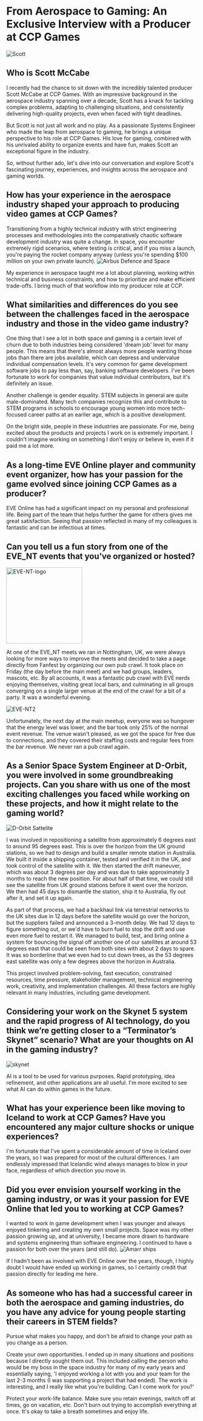 # From Aerospace to Gaming: An Exclusive Interview with a Producer at CCP Games

<img src="scott.png" alt="Scott" width="">

## Who is Scott McCabe
I recently had the chance to sit down with the incredibly talented producer Scott McCabe at CCP Games. With an impressive background in the aerospace industry spanning over a decade, Scott has a knack for tackling complex problems, adapting to challenging situations, and consistently delivering high-quality projects, even when faced with tight deadlines.

But Scott is not just all work and no play. As a passionate Systems Engineer who made the leap from aerospace to gaming, he brings a unique perspective to his role at CCP Games. His love for gaming, combined with his unrivaled ability to organize events and have fun, makes Scott an exceptional figure in the industry.

So, without further ado, let's dive into our conversation and explore Scott's fascinating journey, experiences, and insights across the aerospace and gaming worlds.


## How has your experience in the aerospace industry shaped your approach to producing video games at CCP Games?
Transitioning from a highly technical industry with strict engineering processes and methodologies into the comparatively chaotic software development industry was quite a change. In space, you encounter extremely rigid scenarios, where testing is critical, and if you miss a launch, you're paying the rocket company anyway (unless you're spending $100 million on your own private launch).
<img src="airbus.jpeg" alt="Airbus Defence and Space" width="">

My experience in aerospace taught me a lot about planning, working within technical and business constraints, and how to prioritize and make efficient trade-offs. I bring much of that workflow into my producer role at CCP.

## What similarities and differences do you see between the challenges faced in the aerospace industry and those in the video game industry?
One thing that I see a lot in both space and gaming is a certain level of churn due to both industries being considered 'dream job' level for many people. This means that there's almost always more people wanting those jobs than there are jobs available, which can depress and undervalue individual compensation levels. It's very common for game development software jobs to pay less than, say, banking software developers. I've been fortunate to work for companies that value individual contributors, but it's definitely an issue.

Another challenge is gender equality. STEM subjects in general are quite male-dominated. Many tech companies recognize this and contribute to STEM programs in schools to encourage young women into more tech-focused career paths at an earlier age, which is a positive development.

On the bright side, people in these industries are passionate. For me, being excited about the products and projects I work on is extremely important. I couldn't imagine working on something I don't enjoy or believe in, even if it paid me a lot more.

## As a long-time EVE Online player and community event organizer, how has your passion for the game evolved since joining CCP Games as a producer?

EVE Online has had a significant impact on my personal and professional life. Being part of the team that helps further the game for others gives me great satisfaction. Seeing that passion reflected in many of my colleagues is fantastic and can be infectious at times.

## Can you tell us a fun story from one of the EVE_NT events that you’ve organized or hosted?

<img src="EVE-NT.png" alt="EVE-NT-logo" width="200">

At one of the EVE_NT meets we ran in Nottingham, UK, we were always looking for more ways to improve the meets and decided to take a page directly from Fanfest by organizing our own pub crawl. It took place on Friday (the day before the main meet) and we had groups, leaders, mascots, etc. By all accounts, it was a fantastic pub crawl with EVE nerds enjoying themselves, visiting great local bars, and culminating in all groups converging on a single larger venue at the end of the crawl for a bit of a party. It was a wonderful evening.

<img src="EVE_NT2.jpg" alt="EVE-NT2" width="">

Unfortunately, the next day at the main meetup, everyone was so hungover that the energy level was lower, and the bar took only 25% of the normal event revenue. The venue wasn't pleased, as we got the space for free due to connections, and they covered their staffing costs and regular fees from the bar revenue. We never ran a pub crawl again.

## As a Senior Space System Engineer at D-Orbit, you were involved in some groundbreaking projects. Can you share with us one of the most exciting challenges you faced while working on these projects, and how it might relate to the gaming world?
<img src="d-orbit-sattelite.jpeg" alt="D-Orbit Sattelite" width="">

I was involved in repositioning a satellite from approximately 6 degrees east to around 95 degrees east. This is over the horizon from the UK ground stations, so we had to design and build a smaller remote station in Australia. We built it inside a shipping container, tested and verified it in the UK, and took control of the satellite with it. We then started the drift maneuver, which was about 3 degrees per day and was due to take approximately 3 months to reach the new position. For about half of that time, we could still see the satellite from UK ground stations before it went over the horizon. We then had 45 days to dismantle the station, ship it to Australia, fly out after it, and set it up again. 

As part of that process, we had a backhaul link via terrestrial networks to the UK sites due in 12 days before the satellite would go over the horizon, but the suppliers failed and announced a 3-month delay. We had 12 days to figure something out, or we'd have to burn fuel to stop the drift and use even more fuel to restart it. We managed to build, test, and bring online a system for bouncing the signal off another one of our satellites at around 53 degrees east that could be seen from both sites with about 2 days to spare. It was so borderline that we even had to cut down trees, as the 53 degrees east satellite was only a few degrees above the horizon in Australia.

This project involved problem-solving, fast execution, constrained resources, time pressure, stakeholder management, technical engineering work, creativity, and implementation challenges. All these factors are highly relevant in many industries, including game development.

## Considering your work on the Skynet 5 system and the rapid progress of AI technology, do you think we’re getting closer to a “Terminator’s Skynet” scenario? What are your thoughts on AI in the gaming industry?
<img src="skynet.jpeg" alt="skynet" width="">

AI is a tool to be used for various purposes. Rapid prototyping, idea refinement, and other applications are all useful. I'm more excited to see what AI can do within games in the future.

## What has your experience been like moving to Iceland to work at CCP Games? Have you encountered any major culture shocks or unique experiences?

I'm fortunate that I've spent a considerable amount of time in Iceland over the years, so I was prepared for most of the cultural differences. I am endlessly impressed that Icelandic wind always manages to blow in your face, regardless of which direction you move in.

## Did you ever envision yourself working in the gaming industry, or was it your passion for EVE Online that led you to working at CCP Games?

I wanted to work in game development when I was younger and always enjoyed tinkering and creating my own small projects. Space was my other passion growing up, and at university, I became more drawn to hardware and systems engineering than software engineering. I continued to have a passion for both over the years (and still do).
<img src="eve-spacescene.jpeg" alt="Amarr ships" width="">

If I hadn't been as involved with EVE Online over the years, though, I highly doubt I would have ended up working in games, so I certainly credit that passion directly for leading me here.

## As someone who has had a successful career in both the aerospace and gaming industries, do you have any advice for young people starting their careers in STEM fields?

Pursue what makes you happy, and don't be afraid to change your path as you change as a person.

Create your own opportunities. I ended up in many situations and positions because I directly sought them out. This included calling the person who would be my boss in the space industry for many of my early years and essentially saying, 'I enjoyed working a lot with you and your team for the last 2-3 months (I was supporting a project that had ended). The work is interesting, and I really like what you're building. Can I come work for you?'

Protect your work-life balance. Make sure you retain evenings, switch off at times, go on vacation, etc. Don't burn out trying to accomplish everything at once. It's okay to take a breath sometimes and enjoy life.




